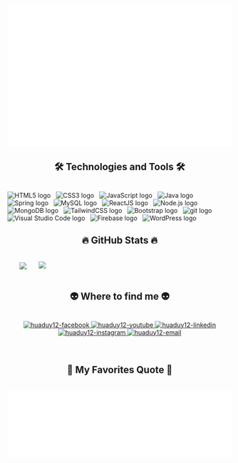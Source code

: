 <!-- Huaduy12 -->
<a href="#" target="_blank">
  <img src="svg/huaduy12.svg" width="1200" alt="huaduy12-official" />
</a>

<h2 align="center">🛠 Technologies and Tools 🛠</h2>
<br>
<!-- https://simpleicons.org/ -->
<span><img src="https://img.shields.io/badge/HTML5-282C34?logo=html5&logoColor=E34F26" alt="HTML5 logo" title="HTML5" height="25" /></span>
&nbsp;
<span><img src="https://img.shields.io/badge/CSS3-282C34?logo=css3&logoColor=1572B6" alt="CSS3 logo" title="CSS3" height="25" /></span>
&nbsp;
<span><img src="https://img.shields.io/badge/JavaScript-282C34?logo=javascript&logoColor=F7DF1E" alt="JavaScript logo" title="JavaScript" height="25" /></span>
&nbsp;
<span><img src="https://img.shields.io/badge/Java-ED8B00?style=for-the-badge&logo=openjdk&logoColor=white" alt="Java logo" title="JAVA" height="25" /></span>
&nbsp;
<span><img src="https://img.shields.io/badge/Spring-6DB33F?style=for-the-badge&logo=spring&logoColor=white" alt="Spring logo" title="SPRING" height="25" /></span>
&nbsp;
<span><img src="https://img.shields.io/badge/MySQL-00000F?style=for-the-badge&logo=mysql&logoColor=white" alt="MySQL logo" title="MYSQL" height="25" /></span>
&nbsp;
<span><img src="https://img.shields.io/badge/ReactJS-282C34?logo=react&logoColor=61DAFB" alt="ReactJS logo" title="ReactJS" height="25" /></span>
&nbsp;
<span><img src="https://img.shields.io/badge/Node.js-282C34?logo=node.js&logoColor=00F200" alt="Node.js logo" title="Node.js" height="25" /></span>
&nbsp;
<span><img src="https://img.shields.io/badge/MongoDB-282C34?logo=mongodb&logoColor=47A248" alt="MongoDB logo" title="MongoDB" height="25" /></span>
&nbsp;
<span><img src="https://img.shields.io/badge/Tailwind%20CSS-282C34?logo=tailwind-css&logoColor=38B2AC" alt="TailwindCSS logo" title="TailwindCSS" height="25" /></span>
&nbsp;
<span><img src="https://img.shields.io/badge/Bootstrap-282C34?logo=bootstrap&logoColor=7952B3" alt="Bootstrap logo" title="Bootstrap" height="25" /></span>
&nbsp;
<span><img src="https://img.shields.io/badge/git-282C34?logo=git&logoColor=F05032" alt="git logo" title="git" height="25" /></span>
&nbsp;
<span><img src="https://img.shields.io/badge/VS%20Code-282C34?logo=visual-studio-code&logoColor=007ACC" alt="Visual Studio Code logo" title="Visual Studio Code" height="25" /></span>
&nbsp;
<span><img src="https://img.shields.io/badge/Firebase-282C34?logo=firebase&logoColor=FFCA28" alt="Firebase logo" title="Firebase" height="25" /></span>
&nbsp;
<span><img src="https://img.shields.io/badge/WordPress-282C34?logo=wordPress&logoColor=21759B" alt="WordPress logo" title="WordPress" height="25" /></span>
&nbsp;

<br>
<h2 align="center">🔥 GitHub Stats 🔥</h2>
<!-- https://github.com/anuraghazra/github-readme-stats -->
<br>
<div align=center>
  <a href="#" title="Huaduy">
    <img width="315" align="center" src="https://github-readme-stats.vercel.app/api/top-langs/?username=huaduy12&hide=c%23,powershell,Mathematica,Ruby,Objective-C,Objective-C%2b%2b,Cuda&title_color=61dafb&text_color=ffffff&icon_color=61dafb&bg_color=20232a&langs_count=8&layout=compact&border_color=61dafb&hide_border=true" />
  </a>
  <a href="#" title="Huaduy">
    <img align="right" width="434" src="https://github-readme-stats.vercel.app/api?username=huaduy12&show_icons=true&theme=react&border_color=61dafb&hide_border=true" />
  </a>
</div>

<br>
<h2 align="center">👽 Where to find me 👽</h2>
<br>
<!-- https://icons8.com -->
<div align="center">
  <!-- <a href="https://trungquandev.com" target="blank">
    <img width="90" height="90" src="images/logo-trungquandev-transparent-bg-192x192.png" alt="huaduy-blog" />
  </a> -->
  <a href="https://facebook.com/duyhua01" target="blank">
    <img src="https://img.icons8.com/bubbles/100/000000/facebook-new.png" alt="huaduy12-facebook" />
  </a>
  <a href="https://youtube.com/@hduy8536" target="blank">
    <img src="https://img.icons8.com/bubbles/100/000000/youtube-squared.png" alt="huaduy12-youtube" />
  </a>
  <a href="https://www.linkedin.com/in/hua-duy-712440269" target="blank">
    <img src="https://img.icons8.com/bubbles/100/000000/linkedin.png" alt="huaduy12-linkedin" />
  </a>
  <a href="https://www.instagram.com/huaduy01" target="blank">
    <img src="https://img.icons8.com/bubbles/100/000000/instagram.png" alt="huaduy12-instagram" />
  </a>
  <a href="mailto:huaduy2k2@gmail.com" target="top">
    <img src="https://img.icons8.com/bubbles/100/000000/apple-mail.png" alt="huaduy12-email" />
  </a>
</div>

<br>

<br>
<h2 align="center">📑 My Favorites Quote 📑</h2>
<br>
<a href="#" target="_blank">
  <img src="svg/huaduy12-quotes.svg" width="846" height="150" alt="huaduy12-official" />
</a>
